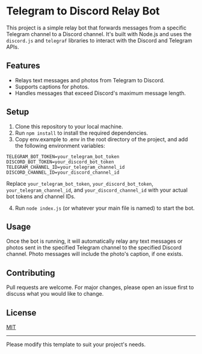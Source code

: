 # Telegram to Discord Relay Bot

This project is a simple relay bot that forwards messages from a specific Telegram channel to a Discord channel. It's built with Node.js and uses the `discord.js` and `telegraf` libraries to interact with the Discord and Telegram APIs.

## Features

- Relays text messages and photos from Telegram to Discord.
- Supports captions for photos.
- Handles messages that exceed Discord's maximum message length.

## Setup

1. Clone this repository to your local machine.
2. Run `npm install` to install the required dependencies.
3. Copy env.example to .env in the root directory of the project, and add the following environment variables:

```
TELEGRAM_BOT_TOKEN=your_telegram_bot_token
DISCORD_BOT_TOKEN=your_discord_bot_token
TELEGRAM_CHANNEL_ID=your_telegram_channel_id
DISCORD_CHANNEL_ID=your_discord_channel_id
```

Replace `your_telegram_bot_token`, `your_discord_bot_token`, `your_telegram_channel_id`, and `your_discord_channel_id` with your actual bot tokens and channel IDs.

4. Run `node index.js` (or whatever your main file is named) to start the bot.

## Usage

Once the bot is running, it will automatically relay any text messages or photos sent in the specified Telegram channel to the specified Discord channel. Photo messages will include the photo's caption, if one exists.

## Contributing

Pull requests are welcome. For major changes, please open an issue first to discuss what you would like to change.

## License

[MIT](https://choosealicense.com/licenses/mit/)

---

Please modify this template to suit your project's needs.
